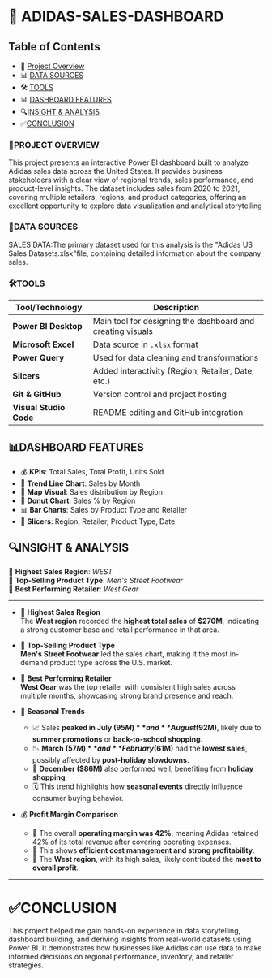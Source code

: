 # 👟 ADIDAS-SALES-DASHBOARD

## Table of Contents

- 📌 [Project Overview](#project-overview)
- 📊 [DATA SOURCES](#data-sources)
- 🛠️ [TOOLS](#tools)
- 📊 [DASHBOARD FEATURES](#dashboard-features)
- 🔍[INSIGHT & ANALYSIS](#insight--analysis)
- ✅[CONCLUSION](#conclusion)


### 📌PROJECT OVERVIEW 

This project presents an interactive Power BI dashboard built to analyze Adidas sales data across the United States. It provides business stakeholders with a clear view of regional trends, sales performance, and product-level insights.
The dataset includes sales from 2020 to 2021, covering multiple retailers, regions, and product categories, offering an excellent opportunity to explore data visualization and analytical storytelling


### 📂DATA SOURCES 

SALES DATA:The primary dataset used for this analysis is the "Adidas US Sales Datasets.xlsx"file, containing detailed information about the company sales.

 ### 🛠TOOLS 

| Tool/Technology       | Description                                                   |
|------------------------|---------------------------------------------------------------|
| **Power BI Desktop**   | Main tool for designing the dashboard and creating visuals    |
| **Microsoft Excel**    | Data source in `.xlsx` format                                 |
| **Power Query**        | Used for data cleaning and transformations                    |
| **Slicers**            | Added interactivity (Region, Retailer, Date, etc.)            |
| **Git & GitHub**       | Version control and project hosting                           |
| **Visual Studio Code** | README editing and GitHub integration   



## 📊DASHBOARD FEATURES

- 💰 **KPIs**: Total Sales, Total Profit, Units Sold
- 📆 **Trend Line Chart**: Sales by Month
- 📍 **Map Visual**: Sales distribution by Region
- 🧩 **Donut Chart**: Sales % by Region
- 📊 **Bar Charts**: Sales by Product Type and Retailer
- 🧮 **Slicers**: Region, Retailer, Product Type, Date

 ## 🔍INSIGHT & ANALYSIS

  📍 **Highest Sales Region**: _WEST_  
👟 **Top-Selling Product Type**: _Men's Street Footwear_  
🏬 **Best Performing Retailer**: _West Gear_  

---

- 📍 **Highest Sales Region**  
  The **West region** recorded the **highest total sales** of **$270M**, indicating a strong customer base and retail performance in that area.

- 👟 **Top-Selling Product Type**  
  **Men's Street Footwear** led the sales chart, making it the most in-demand product type across the U.S. market.

- 🏬 **Best Performing Retailer**  
  **West Gear** was the top retailer with consistent high sales across multiple months, showcasing strong brand presence and reach.

- 📅 **Seasonal Trends**  
  - 📈 Sales **peaked in July ($95M)** and **August ($92M)**, likely due to **summer promotions** or **back-to-school shopping**.  
  - 📉 **March ($57M)** and **February ($61M)** had the **lowest sales**, possibly affected by **post-holiday slowdowns**.  
  - 🎉 **December ($86M)** also performed well, benefiting from **holiday shopping**.  
  - 🗓️ This trend highlights how **seasonal events** directly influence consumer buying behavior.

- 💰 **Profit Margin Comparison**  
  - 🔢 The overall **operating margin was 42%**, meaning Adidas retained 42% of its total revenue after covering operating expenses.  
  - 💼 This shows **efficient cost management and strong profitability**.  
  - 📌 The **West region**, with its high sales, likely contributed the **most to overall profit**.
 

----

# ✅CONCLUSION
 
This project helped me gain hands-on experience in data storytelling, dashboard building, and deriving insights from real-world datasets using Power BI. It demonstrates how businesses like Adidas can use data to make informed decisions on regional performance, inventory, and retailer strategies.

